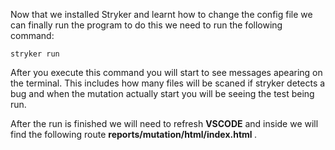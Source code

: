 Now that we installed Stryker and learnt how to change the config file we can finally run the program to do this we need to run the following command:

    stryker run

After you execute this command you will start to see messages apearing on the terminal. This includes how many files will be scaned if stryker detects a bug and when the mutation actually start you will be seeing the test being run.

After the run is finished we will need to refresh <strong>VSCODE</strong> and inside we will find the following route <strong>reports/mutation/html/index.html </strong>. 
